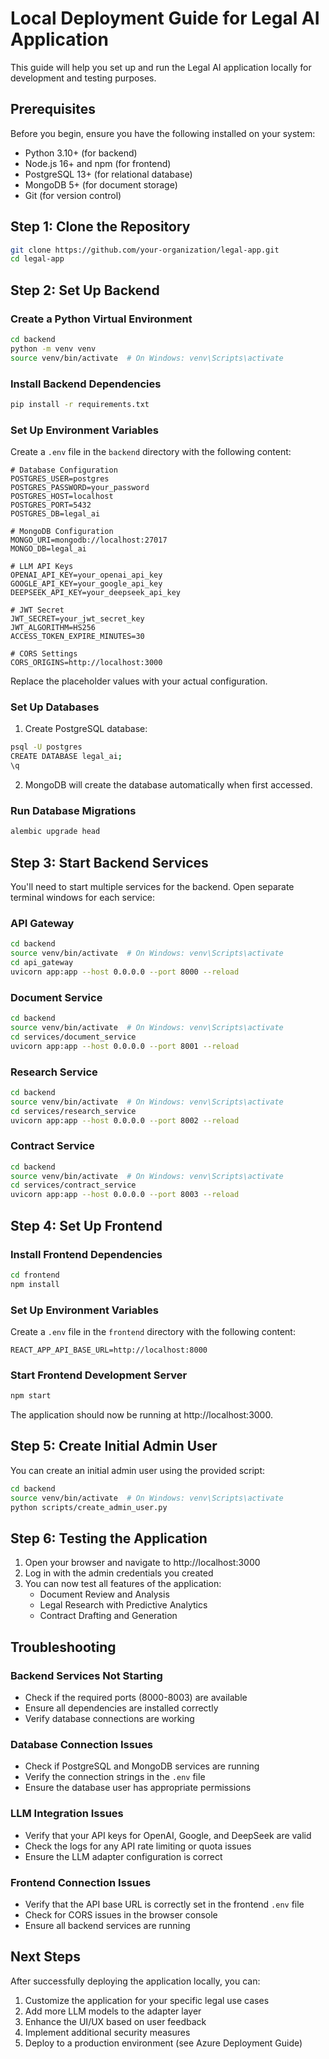 # Local Deployment Guide for Legal AI Application

This guide will help you set up and run the Legal AI application locally for development and testing purposes.

## Prerequisites

Before you begin, ensure you have the following installed on your system:

- Python 3.10+ (for backend)
- Node.js 16+ and npm (for frontend)
- PostgreSQL 13+ (for relational database)
- MongoDB 5+ (for document storage)
- Git (for version control)

## Step 1: Clone the Repository

```bash
git clone https://github.com/your-organization/legal-app.git
cd legal-app
```

## Step 2: Set Up Backend

### Create a Python Virtual Environment

```bash
cd backend
python -m venv venv
source venv/bin/activate  # On Windows: venv\Scripts\activate
```

### Install Backend Dependencies

```bash
pip install -r requirements.txt
```

### Set Up Environment Variables

Create a `.env` file in the `backend` directory with the following content:

```
# Database Configuration
POSTGRES_USER=postgres
POSTGRES_PASSWORD=your_password
POSTGRES_HOST=localhost
POSTGRES_PORT=5432
POSTGRES_DB=legal_ai

# MongoDB Configuration
MONGO_URI=mongodb://localhost:27017
MONGO_DB=legal_ai

# LLM API Keys
OPENAI_API_KEY=your_openai_api_key
GOOGLE_API_KEY=your_google_api_key
DEEPSEEK_API_KEY=your_deepseek_api_key

# JWT Secret
JWT_SECRET=your_jwt_secret_key
JWT_ALGORITHM=HS256
ACCESS_TOKEN_EXPIRE_MINUTES=30

# CORS Settings
CORS_ORIGINS=http://localhost:3000
```

Replace the placeholder values with your actual configuration.

### Set Up Databases

1. Create PostgreSQL database:

```bash
psql -U postgres
CREATE DATABASE legal_ai;
\q
```

2. MongoDB will create the database automatically when first accessed.

### Run Database Migrations

```bash
alembic upgrade head
```

## Step 3: Start Backend Services

You'll need to start multiple services for the backend. Open separate terminal windows for each service:

### API Gateway

```bash
cd backend
source venv/bin/activate  # On Windows: venv\Scripts\activate
cd api_gateway
uvicorn app:app --host 0.0.0.0 --port 8000 --reload
```

### Document Service

```bash
cd backend
source venv/bin/activate  # On Windows: venv\Scripts\activate
cd services/document_service
uvicorn app:app --host 0.0.0.0 --port 8001 --reload
```

### Research Service

```bash
cd backend
source venv/bin/activate  # On Windows: venv\Scripts\activate
cd services/research_service
uvicorn app:app --host 0.0.0.0 --port 8002 --reload
```

### Contract Service

```bash
cd backend
source venv/bin/activate  # On Windows: venv\Scripts\activate
cd services/contract_service
uvicorn app:app --host 0.0.0.0 --port 8003 --reload
```

## Step 4: Set Up Frontend

### Install Frontend Dependencies

```bash
cd frontend
npm install
```

### Set Up Environment Variables

Create a `.env` file in the `frontend` directory with the following content:

```
REACT_APP_API_BASE_URL=http://localhost:8000
```

### Start Frontend Development Server

```bash
npm start
```

The application should now be running at http://localhost:3000.

## Step 5: Create Initial Admin User

You can create an initial admin user using the provided script:

```bash
cd backend
source venv/bin/activate  # On Windows: venv\Scripts\activate
python scripts/create_admin_user.py
```

## Step 6: Testing the Application

1. Open your browser and navigate to http://localhost:3000
2. Log in with the admin credentials you created
3. You can now test all features of the application:
   - Document Review and Analysis
   - Legal Research with Predictive Analytics
   - Contract Drafting and Generation

## Troubleshooting

### Backend Services Not Starting

- Check if the required ports (8000-8003) are available
- Ensure all dependencies are installed correctly
- Verify database connections are working

### Database Connection Issues

- Check if PostgreSQL and MongoDB services are running
- Verify the connection strings in the `.env` file
- Ensure the database user has appropriate permissions

### LLM Integration Issues

- Verify that your API keys for OpenAI, Google, and DeepSeek are valid
- Check the logs for any API rate limiting or quota issues
- Ensure the LLM adapter configuration is correct

### Frontend Connection Issues

- Verify that the API base URL is correctly set in the frontend `.env` file
- Check for CORS issues in the browser console
- Ensure all backend services are running

## Next Steps

After successfully deploying the application locally, you can:

1. Customize the application for your specific legal use cases
2. Add more LLM models to the adapter layer
3. Enhance the UI/UX based on user feedback
4. Implement additional security measures
5. Deploy to a production environment (see Azure Deployment Guide)
